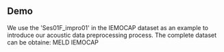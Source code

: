 ## Demo
We use the 'Ses01F_impro01' in the IEMOCAP dataset as an example to introduce our acoustic data preprocessing process.
The complete dataset can be obtaine:
MELD
IEMOCAP
